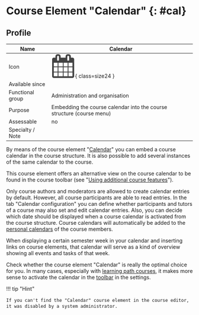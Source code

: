 # Course Element "Calendar"  {: #cal}

## Profile

Name | Calendar
---------|----------
Icon | ![Calendar Icon](assets/calendar.png){ class=size24 }
Available since | 
Functional group | Administration and organisation
Purpose | Embedding the course calendar into the course structure (course menu)
Assessable | no
Specialty / Note |



By means of the course element "[Calendar](../learningresources/Using_Additional_Course_Features.md#course-calendar)" you can embed a course calendar in the course structure. It is also possible to add several instances of the same calendar to the course.

This course element offers an alternative view on the course calendar to be found in the course toolbar (see "[Using additional course features](../learningresources/Using_Additional_Course_Features.md)").

Only course authors and moderators are allowed to create calendar entries by default. However, all course participants are able to read entries. In the tab "Calendar configuration" you can define whether participants and tutors of a course may also set and edit calendar entries. Also, you can decide which date should be displayed when a course calendar is activated from the course structure. Course calendars will automatically be added to the [personal calendars](../personal_menu/Calendar.md) of the course members.

When displaying a certain semester week in your calendar and inserting links on course elements, that calendar will serve as a kind of overview showing all events and tasks of that week.

Check whether the course element "Calendar" is really the optimal choice for you. In many cases, especially with [learning path courses](../learningresources/Learning_path_course.md), it makes more sense to activate the calendar in the [toolbar](../learningresources/Course_Settings.md#tab-toolbar) in the settings.

!!! tip "Hint"

    If you can't find the "Calendar" course element in the course editor, it was disabled by a system administrator.